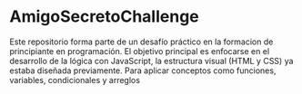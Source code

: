# AmigoSecretoChallenge
Este repositorio forma parte de un desafío práctico en la formacion de principiante en programación. El objetivo principal es enfocarse en el desarrollo de la lógica con JavaScript, la estructura visual (HTML y CSS) ya estaba diseñada previamente. Para aplicar conceptos como funciones, variables, condicionales y arreglos

